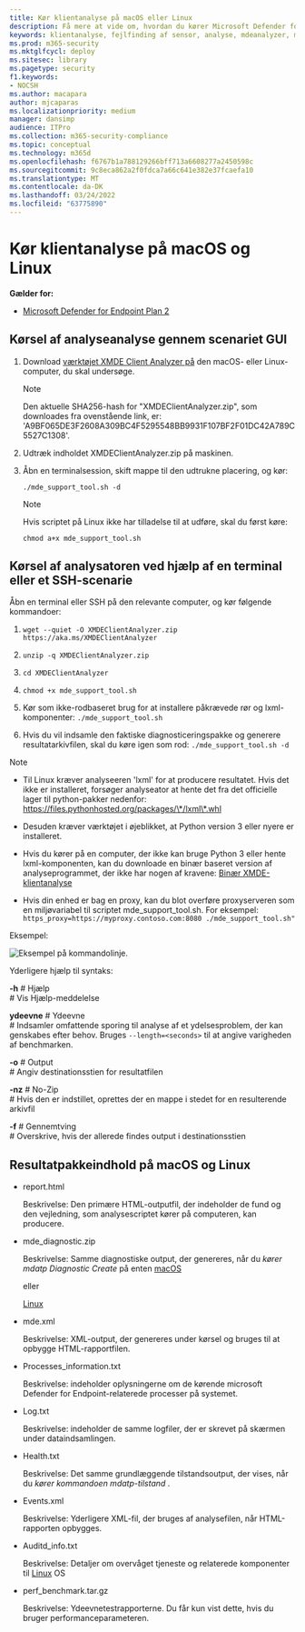 ```yaml
---
title: Kør klientanalyse på macOS eller Linux
description: Få mere at vide om, hvordan du kører Microsoft Defender for Endpoint Client Analyzer på macOS eller Linux
keywords: klientanalyse, fejlfinding af sensor, analyse, mdeanalyzer, macos, linux, mdeanalyzer
ms.prod: m365-security
ms.mktglfcycl: deploy
ms.sitesec: library
ms.pagetype: security
f1.keywords:
- NOCSH
ms.author: macapara
author: mjcaparas
ms.localizationpriority: medium
manager: dansimp
audience: ITPro
ms.collection: m365-security-compliance
ms.topic: conceptual
ms.technology: m365d
ms.openlocfilehash: f6767b1a788129266bff713a6608277a2450598c
ms.sourcegitcommit: 9c8eca862a2f0fdca7a66c641e382e37fcaefa10
ms.translationtype: MT
ms.contentlocale: da-DK
ms.lasthandoff: 03/24/2022
ms.locfileid: "63775890"
---
```

# <a name="run-the-client-analyzer-on-macos-and-linux"></a>Kør klientanalyse på macOS og Linux


**Gælder for:**
- [Microsoft Defender for Endpoint Plan 2](https://go.microsoft.com/fwlink/p/?linkid=2154037)

## <a name="running-the-analyzer-through-gui-scenario"></a>Kørsel af analyseanalyse gennem scenariet GUI

1. Download [værktøjet XMDE Client Analyzer på](https://aka.ms/XMDEClientAnalyzer) den macOS- eller Linux-computer, du skal undersøge.

   > [!NOTE]
   > Den aktuelle SHA256-hash for "XMDEClientAnalyzer.zip", som downloades fra ovenstående link, er: 'A9BF065DE3F2608A309BC4F5295548BB9931F107BF2F01DC42A789C5527C1308'.

2. Udtræk indholdet XMDEClientAnalyzer.zip på maskinen.

3. Åbn en terminalsession, skift mappe til den udtrukne placering, og kør:

   `./mde_support_tool.sh -d`

   > [!NOTE]
   > Hvis scriptet på Linux ikke har tilladelse til at udføre, skal du først køre:
   >
   > `chmod a+x mde_support_tool.sh`

## <a name="running-the-analyzer-using-a-terminal-or-ssh-scenario"></a>Kørsel af analysatoren ved hjælp af en terminal eller et SSH-scenarie

Åbn en terminal eller SSH på den relevante computer, og kør følgende kommandoer:

1. `wget --quiet -O XMDEClientAnalyzer.zip https://aka.ms/XMDEClientAnalyzer`

2. `unzip -q XMDEClientAnalyzer.zip`

3. `cd XMDEClientAnalyzer`

4. `chmod +x mde_support_tool.sh`

3. Kør som ikke-rodbaseret brug for at installere påkrævede rør og lxml-komponenter: `./mde_support_tool.sh`

4. Hvis du vil indsamle den faktiske diagnosticeringspakke og generere resultatarkivfilen, skal du køre igen som rod: `./mde_support_tool.sh -d`

> [!NOTE]
> - Til Linux kræver analyseeren 'lxml' for at producere resultatet. Hvis det ikke er installeret, forsøger analyseator at hente det fra det officielle lager til python-pakker nedenfor: <https://files.pythonhosted.org/packages/\*/lxml\*.whl>
> 
> - Desuden kræver værktøjet i øjeblikket, at Python version 3 eller nyere er installeret.
>
> - Hvis du kører på en computer, der ikke kan bruge Python 3 eller hente lxml-komponenten, kan du downloade en binær baseret version af analyseprogrammet, der ikke har nogen af kravene: [Binær XMDE-klientanalyse](https://aka.ms/XMDEClientAnalyzerBinary)
>
> - Hvis din enhed er bag en proxy, kan du blot overføre proxyserveren som en miljøvariabel til scriptet mde_support_tool.sh. For eksempel: `https_proxy=https://myproxy.contoso.com:8080 ./mde_support_tool.sh"`

Eksempel:

![Eksempel på kommandolinje.](images/4ca188f6c457e335abe3c9ad3eddda26.png)

Yderligere hjælp til syntaks:

**-h** \# Hjælp<br>
\# Vis Hjælp-meddelelse

**ydeevne** \# Ydeevne<br>
\# Indsamler omfattende sporing til analyse af et ydelsesproblem, der kan genskabes efter behov. Bruges `--length=<seconds>` til at angive varigheden af benchmarken.

**-o** \# Output<br>
\# Angiv destinationsstien for resultatfilen

**-nz** \# No-Zip<br>
\# Hvis den er indstillet, oprettes der en mappe i stedet for en resulterende arkivfil

**-f** \# Gennemtving<br>
\# Overskrive, hvis der allerede findes output i destinationsstien

## <a name="result-package-contents-on-macos-and-linux"></a>Resultatpakkeindhold på macOS og Linux

- report.html

  Beskrivelse: Den primære HTML-outputfil, der indeholder de fund og den vejledning, som analysescriptet kører på computeren, kan producere.

- mde_diagnostic.zip

  Beskrivelse: Samme diagnostiske output, der genereres, når du *kører mdatp Diagnostic Create* på enten [macOS](/windows/security/threat-protection/microsoft-defender-atp/mac-resources#collecting-diagnostic-information)

  eller

  [Linux](/windows/security/threat-protection/microsoft-defender-atp/linux-resources#collect-diagnostic-information)

- mde.xml

  Beskrivelse: XML-output, der genereres under kørsel og bruges til at opbygge HTML-rapportfilen.

- Processes_information.txt

  Beskrivelse: indeholder oplysningerne om de kørende microsoft Defender for Endpoint-relaterede processer på systemet.

- Log.txt

  Beskrivelse: indeholder de samme logfiler, der er skrevet på skærmen under dataindsamlingen.

- Health.txt

  Beskrivelse: Det samme grundlæggende tilstandsoutput, der vises, når du *kører kommandoen mdatp-tilstand* .

- Events.xml

  Beskrivelse: Yderligere XML-fil, der bruges af analysefilen, når HTML-rapporten opbygges.

- Auditd_info.txt

  Beskrivelse: Detaljer om overvåget tjeneste og relaterede komponenter til [Linux](/windows/security/threat-protection/microsoft-defender-atp/linux-support-events) OS

- perf_benchmark.tar.gz

  Beskrivelse: Ydeevnetestrapporterne. Du får kun vist dette, hvis du bruger performanceparameteren.
